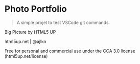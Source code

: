 # Photo Portfolio

> A simple projet to test VSCode git commands.

Big Picture by HTML5 UP

html5up.net | @ajlkn

Free for personal and commercial use under the CCA 3.0 license (html5up.net/license)

